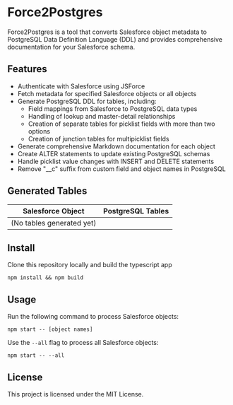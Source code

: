 # Force2Postgres

Force2Postgres is a tool that converts Salesforce object metadata to PostgreSQL Data Definition Language (DDL) and provides comprehensive documentation for your Salesforce schema.

## Features

- Authenticate with Salesforce using JSForce
- Fetch metadata for specified Salesforce objects or all objects
- Generate PostgreSQL DDL for tables, including:
  - Field mappings from Salesforce to PostgreSQL data types
  - Handling of lookup and master-detail relationships
  - Creation of separate tables for picklist fields with more than two options
  - Creation of junction tables for multipicklist fields
- Generate comprehensive Markdown documentation for each object
- Create ALTER statements to update existing PostgreSQL schemas
- Handle picklist value changes with INSERT and DELETE statements
- Remove "__c" suffix from custom field and object names in PostgreSQL

## Generated Tables

| Salesforce Object | PostgreSQL Tables |
|-------------------|-------------------|
| (No tables generated yet) |

## Install

Clone this repository locally and build the typescript app

```npm install && npm build```


## Usage

Run the following command to process Salesforce objects:

```
npm start -- [object names]
```

Use the `--all` flag to process all Salesforce objects:

```
npm start -- --all
```

## License

This project is licensed under the MIT License.
